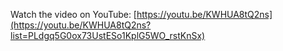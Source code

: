 Watch the video on YouTube: [https://youtu.be/KWHUA8tQ2ns](https://youtu.be/KWHUA8tQ2ns?list=PLdgq5G0ox73UstESo1KplG5WO_rstKnSx)